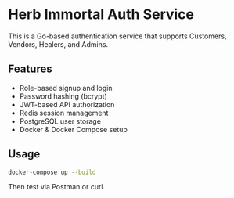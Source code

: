 # Herb Immortal Auth Service

This is a Go-based authentication service that supports Customers, Vendors, Healers, and Admins.

## Features
- Role-based signup and login
- Password hashing (bcrypt)
- JWT-based API authorization
- Redis session management
- PostgreSQL user storage
- Docker & Docker Compose setup

## Usage

```bash
docker-compose up --build
```

Then test via Postman or curl.
